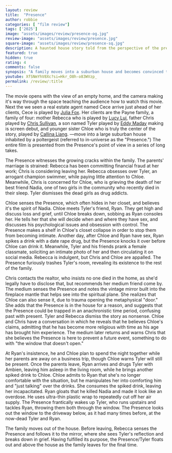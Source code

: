 ```yaml
---
layout: review
title:  "Presence"
author: robbie
categories: [ "film review"]
tags: ['2025']
image: "assets/images/review/presence-og.jpg"
review-image: "assets/images/review/presence.jpg"
square-image: "assets/images/review/presence-sq.jpg"
description: A haunted house story told from the perspective of the presence.
featured: true
hidden: true
rating: 4
comments: false
synopsis: "A family moves into a suburban house and becomes convinced they’re not alone."  
youtube: XfSNmYhV8Xc?si=Hkr_O8h-o83WVzp_
permalink: /review/:title
---
```

The movie opens with the view of an empty home, and the camera making it's way through the space teaching the audience how to watch this movie.  Next the we seen a real estate agent named Cece arrive just ahead of her clients, Cece is played by [Julia Fox](https://www.imdb.com/name/nm9681752/).  Her clients are the Payne family, a family of four: mother Rebecca who is played by [Lucy Lui](https://www.imdb.com/name/nm0005154/), father Chris played by [Chris Sullivan](https://www.imdb.com/name/nm2884388/), a son named Tyler played by [Eddy Maday](https://www.imdb.com/name/nm15208746/) making is screen debut, and younger sister Chloe who is truly the center of the story, played by [Callina Liang](https://www.imdb.com/name/nm13153010/). —move into a large suburban house inhabited by a poltergeist (referred to in-universe as the "Presence.") The entire film is presented from the Presence's point of view in a series of long takes.

The Presence witnesses the growing cracks within the family. The parents' marriage is strained: Rebecca has been committing financial fraud at her work; Chris is considering leaving her. Rebecca obsesses over Tyler, an arrogant champion swimmer, while paying little attention to Chloe. Meanwhile, Chris is concerned for Chloe, who is grieving the death of her best friend Nadia, one of two girls in the community who recently died in their sleep. Tyler dismisses the dead girls as drug addicts.

Chloe senses the Presence, which often hides in her closet, and believes it's the spirit of Nadia. Chloe meets Tyler's friend, Ryan. They get high and discuss loss and grief, until Chloe breaks down, sobbing as Ryan consoles her. He tells her that she will decide when and where they have sex, and discusses his psychological issues and obsession with control. The Presence makes a shelf in Chloe's closet collapse in order to stop them from becoming intimate. Another day, after Chloe and Ryan have sex, Ryan spikes a drink with a date rape drug, but the Presence knocks it over before Chloe can drink it. Meanwhile, Tyler and his friends prank a female classmate, soliciting an intimate photo of her and then circulating it on social media. Rebecca is indulgent, but Chris and Chloe are appalled. The Presence furiously trashes Tyler's room, revealing its existence to the rest of the family.

Chris contacts the realtor, who insists no one died in the home, as she'd legally have to disclose that, but recommends her medium friend come by. The medium senses the Presence and notes the vintage mirror built into the fireplace mantle that helps see into the spiritual plane. She realizes that Chloe can also sense it, due to trauma opening the metaphysical "door." She adds that the Presence is in the house for a reason, and suggests that the Presence could be trapped in an anachronistic time period, confusing past with present. Tyler and Rebecca dismiss the story as nonsense. Chloe and Chris have a conversation in which he reveals that he believes Chloe's claims, admitting that he has become more religious with time as his age has brought him experience. The medium later returns and warns Chris that she believes the Presence is here to prevent a future event, something to do with "the window that doesn't open."

At Ryan's insistence, he and Chloe plan to spend the night together while her parents are away on a business trip, though Chloe warns Tyler will still be present. Once the parents leave, Ryan arrives and drugs Tyler with Ambien, leaving him asleep in the living room, while he brings another spiked drink to Chloe. Chloe admits to Ryan that she's no longer comfortable with the situation, but he manipulates her into comforting him and "just talking" over the drinks. She consumes the spiked drink, leaving her incapacitated. Ryan gloats that he killed Nadia and made it look like an overdose. He uses ultra-thin plastic wrap to repeatedly cut off her air supply. The Presence frantically wakes up Tyler, who runs upstairs and tackles Ryan, throwing them both through the window. The Presence looks out the window to the driveway below, as it had many times before, at the now-dead Tyler and Ryan.

The family moves out of the house. Before leaving, Rebecca senses the Presence and follows it to the mirror, where she sees Tyler's reflection and breaks down in grief. Having fulfilled its purpose, the Presence/Tyler floats out and above the house as the family leaves for the final time.